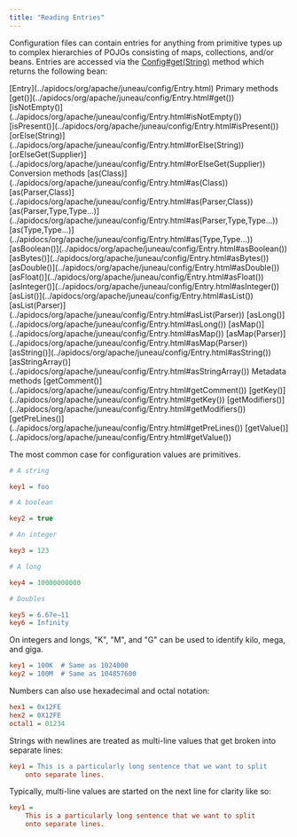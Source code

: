 ```yaml
---
title: "Reading Entries"
---
```


Configuration files can contain entries for anything from primitive types up to complex hierarchies of POJOs consisting of maps, collections, and/or beans.
Entries are accessed via the [Config#get(String)](../apidocs/org/apache/juneau/config/Config.html#get(String)) method which returns the following bean:

<tree>
<node-0><java-class>[Entry](../apidocs/org/apache/juneau/config/Entry.html)</java-class></node-0>
<node-1>Primary methods</node-1>
<node-2><java-method>[get()](../apidocs/org/apache/juneau/config/Entry.html#get())</java-method></node-2>
<node-2><java-method>[isNotEmpty()](../apidocs/org/apache/juneau/config/Entry.html#isNotEmpty())</java-method></node-2>
<node-2><java-method>[isPresent()](../apidocs/org/apache/juneau/config/Entry.html#isPresent())</java-method></node-2>
<node-2><java-method>[orElse(String)](../apidocs/org/apache/juneau/config/Entry.html#orElse(String))</java-method></node-2>
<node-2><java-method>[orElseGet(Supplier)](../apidocs/org/apache/juneau/config/Entry.html#orElseGet(Supplier))</java-method></node-2>
<node-1>Conversion methods</node-1>
<node-2><java-method>[as(Class)](../apidocs/org/apache/juneau/config/Entry.html#as(Class))</java-method></node-2>
<node-2><java-method>[as(Parser,Class)](../apidocs/org/apache/juneau/config/Entry.html#as(Parser,Class))</java-method></node-2>
<node-2><java-method>[as(Parser,Type,Type...)](../apidocs/org/apache/juneau/config/Entry.html#as(Parser,Type,Type...))</java-method></node-2>
<node-2><java-method>[as(Type,Type...)](../apidocs/org/apache/juneau/config/Entry.html#as(Type,Type...))</java-method></node-2>
<node-2><java-method>[asBoolean()](../apidocs/org/apache/juneau/config/Entry.html#asBoolean())</java-method></node-2>
<node-2><java-method>[asBytes()](../apidocs/org/apache/juneau/config/Entry.html#asBytes())</java-method></node-2>
<node-2><java-method>[asDouble()](../apidocs/org/apache/juneau/config/Entry.html#asDouble())</java-method></node-2>
<node-2><java-method>[asFloat()](../apidocs/org/apache/juneau/config/Entry.html#asFloat())</java-method></node-2>
<node-2><java-method>[asInteger()](../apidocs/org/apache/juneau/config/Entry.html#asInteger())</java-method></node-2>
<node-2><java-method>[asList()](../apidocs/org/apache/juneau/config/Entry.html#asList())</java-method></node-2>
<node-2><java-method>[asList(Parser)](../apidocs/org/apache/juneau/config/Entry.html#asList(Parser))</java-method></node-2>
<node-2><java-method>[asLong()](../apidocs/org/apache/juneau/config/Entry.html#asLong())</java-method></node-2>
<node-2><java-method>[asMap()](../apidocs/org/apache/juneau/config/Entry.html#asMap())</java-method></node-2>
<node-2><java-method>[asMap(Parser)](../apidocs/org/apache/juneau/config/Entry.html#asMap(Parser))</java-method></node-2>
<node-2><java-method>[asString()](../apidocs/org/apache/juneau/config/Entry.html#asString())</java-method></node-2>
<node-2><java-method>[asStringArray()](../apidocs/org/apache/juneau/config/Entry.html#asStringArray())</java-method></node-2>
<node-1>Metadata methods</node-1>
<node-2><java-method>[getComment()](../apidocs/org/apache/juneau/config/Entry.html#getComment())</java-method></node-2>
<node-2><java-method>[getKey()](../apidocs/org/apache/juneau/config/Entry.html#getKey())</java-method></node-2>
<node-2><java-method>[getModifiers()](../apidocs/org/apache/juneau/config/Entry.html#getModifiers())</java-method></node-2>
<node-2><java-method>[getPreLines()](../apidocs/org/apache/juneau/config/Entry.html#getPreLines())</java-method></node-2>
<node-2><java-method>[getValue()](../apidocs/org/apache/juneau/config/Entry.html#getValue())</java-method></node-2>
</tree>

The most common case for configuration values are primitives.

```ini
# A string

key1 = foo

# A boolean

key2 = true

# An integer

key3 = 123

# A long

key4 = 10000000000

# Doubles

key5 = 6.67e−11
key6 = Infinity
```


On integers and longs, "K", "M", and "G" can be used to identify kilo, mega, and giga.

```ini
key1 = 100K  # Same as 1024000
key2 = 100M  # Same as 104857600
```


Numbers can also use hexadecimal and octal notation:

```ini
hex1 = 0x12FE
hex2 = 0X12FE
octal1 = 01234
```


Strings with newlines are treated as multi-line values that get broken into separate lines:

```ini
key1 = This is a particularly long sentence that we want to split
    onto separate lines.
```


Typically, multi-line values are started on the next line for clarity like so:

```ini
key1 =
    This is a particularly long sentence that we want to split
    onto separate lines.

```
